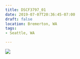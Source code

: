 ```yaml
---
title: DSCF3797_01
date: 2019-07-07T20:36:45-07:00
draft: false
location: Bremerton, WA
tags:
- Seattle, WA

---
```

![](https://d17enza3bfujl8.cloudfront.net/DSCF3797_01.jpg)
